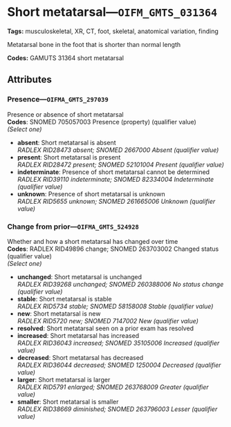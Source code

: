 # Short metatarsal—`OIFM_GMTS_031364`

**Tags:** musculoskeletal, XR, CT, foot, skeletal, anatomical variation, finding

Metatarsal bone in the foot that is shorter than normal length

**Codes:** GAMUTS 31364 short metatarsal

## Attributes

### Presence—`OIFMA_GMTS_297039`

Presence or absence of short metatarsal  
**Codes**: SNOMED 705057003 Presence (property) (qualifier value)  
*(Select one)*

- **absent**: Short metatarsal is absent  
_RADLEX RID28473 absent; SNOMED 2667000 Absent (qualifier value)_
- **present**: Short metatarsal is present  
_RADLEX RID28472 present; SNOMED 52101004 Present (qualifier value)_
- **indeterminate**: Presence of short metatarsal cannot be determined  
_RADLEX RID39110 indeterminate; SNOMED 82334004 Indeterminate (qualifier value)_
- **unknown**: Presence of short metatarsal is unknown  
_RADLEX RID5655 unknown; SNOMED 261665006 Unknown (qualifier value)_

### Change from prior—`OIFMA_GMTS_524928`

Whether and how a short metatarsal has changed over time  
**Codes**: RADLEX RID49896 change; SNOMED 263703002 Changed status (qualifier value)  
*(Select one)*

- **unchanged**: Short metatarsal is unchanged  
_RADLEX RID39268 unchanged; SNOMED 260388006 No status change (qualifier value)_
- **stable**: Short metatarsal is stable  
_RADLEX RID5734 stable; SNOMED 58158008 Stable (qualifier value)_
- **new**: Short metatarsal is new  
_RADLEX RID5720 new; SNOMED 7147002 New (qualifier value)_
- **resolved**: Short metatarsal seen on a prior exam has resolved  
- **increased**: Short metatarsal has increased  
_RADLEX RID36043 increased; SNOMED 35105006 Increased (qualifier value)_
- **decreased**: Short metatarsal has decreased  
_RADLEX RID36044 decreased; SNOMED 1250004 Decreased (qualifier value)_
- **larger**: Short metatarsal is larger  
_RADLEX RID5791 enlarged; SNOMED 263768009 Greater (qualifier value)_
- **smaller**: Short metatarsal is smaller  
_RADLEX RID38669 diminished; SNOMED 263796003 Lesser (qualifier value)_